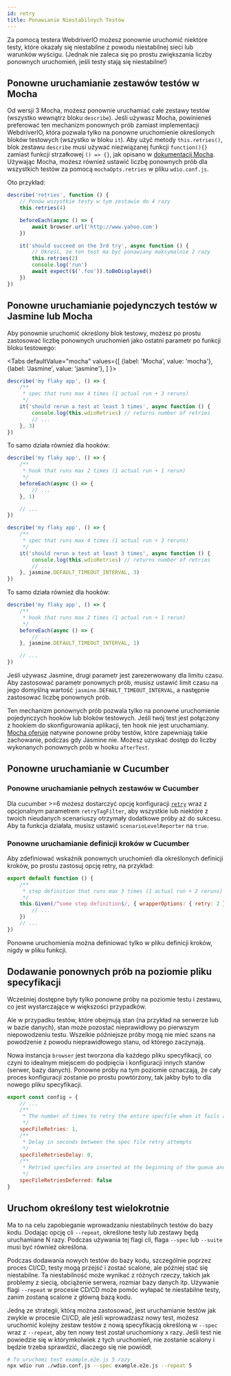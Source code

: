 ```yaml
---
id: retry
title: Ponawianie Niestabilnych Testów
---
```


Za pomocą testera WebdriverIO możesz ponownie uruchomić niektóre testy, które okazały się niestabilne z powodu niestabilnej sieci lub warunków wyścigu. (Jednak nie zaleca się po prostu zwiększania liczby ponownych uruchomień, jeśli testy stają się niestabilne!)

## Ponowne uruchamianie zestawów testów w Mocha

Od wersji 3 Mocha, możesz ponownie uruchamiać całe zestawy testów (wszystko wewnątrz bloku `describe`). Jeśli używasz Mocha, powinieneś preferować ten mechanizm ponownych prób zamiast implementacji WebdriverIO, która pozwala tylko na ponowne uruchomienie określonych bloków testowych (wszystko w bloku `it`). Aby użyć metody `this.retries()`, blok zestawu `describe` musi używać niezwiązanej funkcji `function(){}` zamiast funkcji strzałkowej `() => {}`, jak opisano w [dokumentacji Mocha](https://mochajs.org/#arrow-functions). Używając Mocha, możesz również ustawić liczbę ponownych prób dla wszystkich testów za pomocą `mochaOpts.retries` w pliku `wdio.conf.js`.

Oto przykład:

```js
describe('retries', function () {
    // Ponów wszystkie testy w tym zestawie do 4 razy
    this.retries(4)

    beforeEach(async () => {
        await browser.url('http://www.yahoo.com')
    })

    it('should succeed on the 3rd try', async function () {
        // Określ, że ten test ma być ponawiany maksymalnie 2 razy
        this.retries(2)
        console.log('run')
        await expect($('.foo')).toBeDisplayed()
    })
})
```

## Ponowne uruchamianie pojedynczych testów w Jasmine lub Mocha

Aby ponownie uruchomić określony blok testowy, możesz po prostu zastosować liczbę ponownych uruchomień jako ostatni parametr po funkcji bloku testowego:

<Tabs
  defaultValue="mocha"
  values={[
    {label: 'Mocha', value: 'mocha'},
    {label: 'Jasmine', value: 'jasmine'},
  ]
}>
<TabItem value="mocha">

```js
describe('my flaky app', () => {
    /**
     * spec that runs max 4 times (1 actual run + 3 reruns)
     */
    it('should rerun a test at least 3 times', async function () {
        console.log(this.wdioRetries) // returns number of retries
        // ...
    }, 3)
})
```

To samo działa również dla hooków:

```js
describe('my flaky app', () => {
    /**
     * hook that runs max 2 times (1 actual run + 1 rerun)
     */
    beforeEach(async () => {
        // ...
    }, 1)

    // ...
})
```

</TabItem>
<TabItem value="jasmine">

```js
describe('my flaky app', () => {
    /**
     * spec that runs max 4 times (1 actual run + 3 reruns)
     */
    it('should rerun a test at least 3 times', async function () {
        console.log(this.wdioRetries) // returns number of retries
        // ...
    }, jasmine.DEFAULT_TIMEOUT_INTERVAL, 3)
})
```

To samo działa również dla hooków:

```js
describe('my flaky app', () => {
    /**
     * hook that runs max 2 times (1 actual run + 1 rerun)
     */
    beforeEach(async () => {
        // ...
    }, jasmine.DEFAULT_TIMEOUT_INTERVAL, 1)

    // ...
})
```

Jeśli używasz Jasmine, drugi parametr jest zarezerwowany dla limitu czasu. Aby zastosować parametr ponownych prób, musisz ustawić limit czasu na jego domyślną wartość `jasmine.DEFAULT_TIMEOUT_INTERVAL`, a następnie zastosować liczbę ponownych prób.

</TabItem>
</Tabs>

Ten mechanizm ponownych prób pozwala tylko na ponowne uruchomienie pojedynczych hooków lub bloków testowych. Jeśli twój test jest połączony z hookiem do skonfigurowania aplikacji, ten hook nie jest uruchamiany. [Mocha oferuje](https://mochajs.org/#retry-tests) natywne ponowne próby testów, które zapewniają takie zachowanie, podczas gdy Jasmine nie. Możesz uzyskać dostęp do liczby wykonanych ponownych prób w hooku `afterTest`.

## Ponowne uruchamianie w Cucumber

### Ponowne uruchamianie pełnych zestawów w Cucumber

Dla cucumber >=6 możesz dostarczyć opcję konfiguracji [`retry`](https://github.com/cucumber/cucumber-js/blob/master/docs/cli.md#retry-failing-tests) wraz z opcjonalnym parametrem `retryTagFilter`, aby wszystkie lub niektóre z twoich nieudanych scenariuszy otrzymały dodatkowe próby aż do sukcesu. Aby ta funkcja działała, musisz ustawić `scenarioLevelReporter` na `true`.

### Ponowne uruchamianie definicji kroków w Cucumber

Aby zdefiniować wskaźnik ponownych uruchomień dla określonych definicji kroków, po prostu zastosuj opcję retry, na przykład:

```js
export default function () {
    /**
     * step definition that runs max 3 times (1 actual run + 2 reruns)
     */
    this.Given(/^some step definition$/, { wrapperOptions: { retry: 2 } }, async () => {
        // ...
    })
    // ...
})
```

Ponowne uruchomienia można definiować tylko w pliku definicji kroków, nigdy w pliku funkcji.

## Dodawanie ponownych prób na poziomie pliku specyfikacji

Wcześniej dostępne były tylko ponowne próby na poziomie testu i zestawu, co jest wystarczające w większości przypadków.

Ale w przypadku testów, które obejmują stan (na przykład na serwerze lub w bazie danych), stan może pozostać nieprawidłowy po pierwszym niepowodzeniu testu. Wszelkie późniejsze próby mogą nie mieć szans na powodzenie z powodu nieprawidłowego stanu, od którego zaczynają.

Nowa instancja `browser` jest tworzona dla każdego pliku specyfikacji, co czyni to idealnym miejscem do podpięcia i konfiguracji innych stanów (serwer, bazy danych). Ponowne próby na tym poziomie oznaczają, że cały proces konfiguracji zostanie po prostu powtórzony, tak jakby było to dla nowego pliku specyfikacji.

```js title="wdio.conf.js"
export const config = {
    // ...
    /**
     * The number of times to retry the entire specfile when it fails as a whole
     */
    specFileRetries: 1,
    /**
     * Delay in seconds between the spec file retry attempts
     */
    specFileRetriesDelay: 0,
    /**
     * Retried specfiles are inserted at the beginning of the queue and retried immediately
     */
    specFileRetriesDeferred: false
}
```

## Uruchom określony test wielokrotnie

Ma to na celu zapobieganie wprowadzaniu niestabilnych testów do bazy kodu. Dodając opcję cli `--repeat`, określone testy lub zestawy będą uruchamiane N razy. Podczas używania tej flagi cli, flaga `--spec` lub `--suite` musi być również określona.

Podczas dodawania nowych testów do bazy kodu, szczególnie poprzez proces CI/CD, testy mogą przejść i zostać scalone, ale później stać się niestabilne. Ta niestabilność może wynikać z różnych rzeczy, takich jak problemy z siecią, obciążenie serwera, rozmiar bazy danych itp. Używanie flagi `--repeat` w procesie CD/CD może pomóc wyłapać te niestabilne testy, zanim zostaną scalone z główną bazą kodu.

Jedną ze strategii, którą można zastosować, jest uruchamianie testów jak zwykle w procesie CI/CD, ale jeśli wprowadzasz nowy test, możesz uruchomić kolejny zestaw testów z nową specyfikacją określoną w `--spec` wraz z `--repeat`, aby ten nowy test został uruchomiony x razy. Jeśli test nie powiedzie się w którymkolwiek z tych uruchomień, nie zostanie scalony i będzie trzeba sprawdzić, dlaczego się nie powiódł.

```sh
# To uruchomi test example.e2e.js 5 razy
npx wdio run ./wdio.conf.js --spec example.e2e.js --repeat 5
```